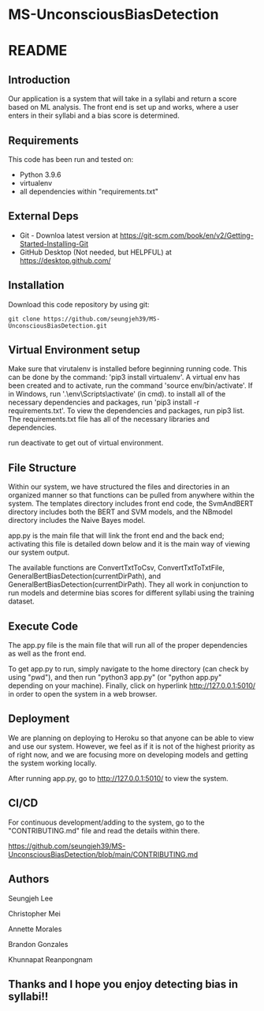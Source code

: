# MS-UnconsciousBiasDetection

# README

## Introduction

Our application is a system that will take in a syllabi and return a score based on ML analysis.
The front end is set up and works, where a user enters in their syllabi and a bias score is
determined.

## Requirements

This code has been run and tested on:

- Python 3.9.6
- virtualenv
- all dependencies within "requirements.txt"

## External Deps

- Git - Downloa latest version at https://git-scm.com/book/en/v2/Getting-Started-Installing-Git
- GitHub Desktop (Not needed, but HELPFUL) at https://desktop.github.com/

## Installation

Download this code repository by using git:

`git clone https://github.com/seungjeh39/MS-UnconsciousBiasDetection.git`

## Virtual Environment setup

Make sure that virutalenv is installed before beginning running code.
This can be done by the command: 'pip3 install virtualenv'.
A virtual env has been created and to activate, run the command 'source env/bin/activate'.
If in Windows, run '.\env\Scripts\activate' (in cmd).
to install all of the necessary dependencies and packages, run 'pip3 install -r requirements.txt'.
To view the dependencies and packages, run pip3 list.
The requirements.txt file has all of the necessary libraries and dependencies.

run deactivate to get out of virtual environment.

## File Structure
Within our system, we have structured the files and directories in an organized manner so that functions
can be pulled from anywhere within the system. The templates directory includes front end code, the SvmAndBERT
directory includes both the BERT and SVM models, and the NBmodel directory includes the Naive Bayes model. 

app.py is the main file that will link the front end and the back end; activating this file is detailed down below
and it is the main way of viewing our system output.

The available functions are ConvertTxtToCsv, ConvertTxtToTxtFile, GeneralBertBiasDetection(currentDirPath), and
GeneralBertBiasDetection(currentDirPath). They all work in conjunction to run models and determine bias scores
for different syllabi using the training dataset.

## Execute Code

The app.py file is the main file that will run all of the proper dependencies
as well as the front end.

To get app.py to run, simply navigate to the home directory (can check by using "pwd"),
and then run "python3 app.py" (or "python app.py" depending on your machine). Finally,
click on hyperlink http://127.0.0.1:5010/ in order to open the system in a web browser.  

## Deployment

We are planning on deploying to Heroku so that anyone can be able to view and use our
system. However, we feel as if it is not of the highest priority as of right now, and
we are focusing more on developing models and getting the system working locally.

After running app.py, go to http://127.0.0.1:5010/ to view the system.

## CI/CD

For continuous development/adding to the system, go to the "CONTRIBUTING.md" file
and read the details within there.

https://github.com/seungjeh39/MS-UnconsciousBiasDetection/blob/main/CONTRIBUTING.md

## Authors

Seungjeh Lee

Christopher Mei

Annette Morales

Brandon Gonzales

Khunnapat Reanpongnam

## Thanks and I hope you enjoy detecting bias in syllabi!!

